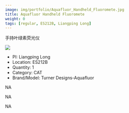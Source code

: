 ```yaml
---
image: img/portfolio/Aquafluor_Handheld_Fluoromete.jpg
title: Aquafluor Handheld Fluoromete
weight: 0
tags: [regular, ES212B, Liangping Long]
---
```


手持叶绿素荧光仪

<!--more-->

![](../../img/portfolio/Aquafluor_Handheld_Fluoromete.jpg)

- PI: Liangping Long
- Location: ES212B
- Quantity: 1
- Category: CAT
- Brand/Model: Turner Designs-Aquafluor

NA

NA

NA
